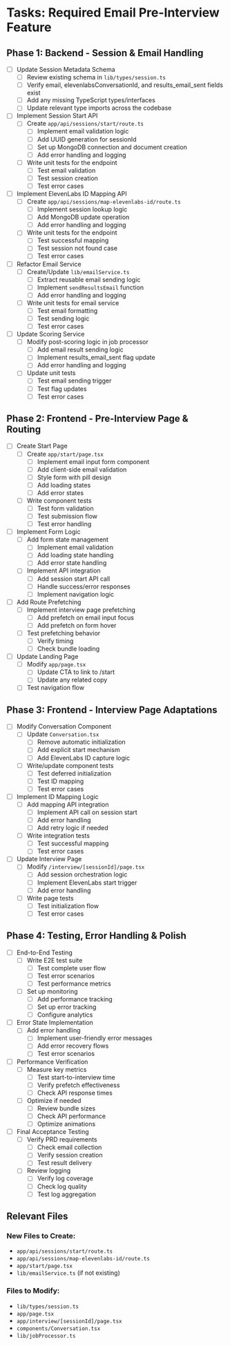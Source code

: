 # Tasks: Required Email Pre-Interview Feature

## Phase 1: Backend - Session & Email Handling

- [ ] Update Session Metadata Schema
  - [ ] Review existing schema in `lib/types/session.ts`
  - [ ] Verify email, elevenlabsConversationId, and results_email_sent fields exist
  - [ ] Add any missing TypeScript types/interfaces
  - [ ] Update relevant type imports across the codebase

- [ ] Implement Session Start API
  - [ ] Create `app/api/sessions/start/route.ts`
    - [ ] Implement email validation logic
    - [ ] Add UUID generation for sessionId
    - [ ] Set up MongoDB connection and document creation
    - [ ] Add error handling and logging
  - [ ] Write unit tests for the endpoint
    - [ ] Test email validation
    - [ ] Test session creation
    - [ ] Test error cases

- [ ] Implement ElevenLabs ID Mapping API
  - [ ] Create `app/api/sessions/map-elevenlabs-id/route.ts`
    - [ ] Implement session lookup logic
    - [ ] Add MongoDB update operation
    - [ ] Add error handling and logging
  - [ ] Write unit tests for the endpoint
    - [ ] Test successful mapping
    - [ ] Test session not found case
    - [ ] Test error cases

- [ ] Refactor Email Service
  - [ ] Create/Update `lib/emailService.ts`
    - [ ] Extract reusable email sending logic
    - [ ] Implement `sendResultsEmail` function
    - [ ] Add error handling and logging
  - [ ] Write unit tests for email service
    - [ ] Test email formatting
    - [ ] Test sending logic
    - [ ] Test error cases

- [ ] Update Scoring Service
  - [ ] Modify post-scoring logic in job processor
    - [ ] Add email result sending logic
    - [ ] Implement results_email_sent flag update
    - [ ] Add error handling and logging
  - [ ] Update unit tests
    - [ ] Test email sending trigger
    - [ ] Test flag updates
    - [ ] Test error cases

## Phase 2: Frontend - Pre-Interview Page & Routing

- [ ] Create Start Page
  - [ ] Create `app/start/page.tsx`
    - [ ] Implement email input form component
    - [ ] Add client-side email validation
    - [ ] Style form with pill design
    - [ ] Add loading states
    - [ ] Add error states
  - [ ] Write component tests
    - [ ] Test form validation
    - [ ] Test submission flow
    - [ ] Test error handling

- [ ] Implement Form Logic
  - [ ] Add form state management
    - [ ] Implement email validation
    - [ ] Add loading state handling
    - [ ] Add error state handling
  - [ ] Implement API integration
    - [ ] Add session start API call
    - [ ] Handle success/error responses
    - [ ] Implement navigation logic

- [ ] Add Route Prefetching
  - [ ] Implement interview page prefetching
    - [ ] Add prefetch on email input focus
    - [ ] Add prefetch on form hover
  - [ ] Test prefetching behavior
    - [ ] Verify timing
    - [ ] Check bundle loading

- [ ] Update Landing Page
  - [ ] Modify `app/page.tsx`
    - [ ] Update CTA to link to /start
    - [ ] Update any related copy
  - [ ] Test navigation flow

## Phase 3: Frontend - Interview Page Adaptations

- [ ] Modify Conversation Component
  - [ ] Update `Conversation.tsx`
    - [ ] Remove automatic initialization
    - [ ] Add explicit start mechanism
    - [ ] Add ElevenLabs ID capture logic
  - [ ] Write/update component tests
    - [ ] Test deferred initialization
    - [ ] Test ID mapping
    - [ ] Test error cases

- [ ] Implement ID Mapping Logic
  - [ ] Add mapping API integration
    - [ ] Implement API call on session start
    - [ ] Add error handling
    - [ ] Add retry logic if needed
  - [ ] Write integration tests
    - [ ] Test successful mapping
    - [ ] Test error cases

- [ ] Update Interview Page
  - [ ] Modify `/interview/[sessionId]/page.tsx`
    - [ ] Add session orchestration logic
    - [ ] Implement ElevenLabs start trigger
    - [ ] Add error handling
  - [ ] Write page tests
    - [ ] Test initialization flow
    - [ ] Test error cases

## Phase 4: Testing, Error Handling & Polish

- [ ] End-to-End Testing
  - [ ] Write E2E test suite
    - [ ] Test complete user flow
    - [ ] Test error scenarios
    - [ ] Test performance metrics
  - [ ] Set up monitoring
    - [ ] Add performance tracking
    - [ ] Set up error tracking
    - [ ] Configure analytics

- [ ] Error State Implementation
  - [ ] Add error handling
    - [ ] Implement user-friendly error messages
    - [ ] Add error recovery flows
    - [ ] Test error scenarios

- [ ] Performance Verification
  - [ ] Measure key metrics
    - [ ] Test start-to-interview time
    - [ ] Verify prefetch effectiveness
    - [ ] Check API response times
  - [ ] Optimize if needed
    - [ ] Review bundle sizes
    - [ ] Check API performance
    - [ ] Optimize animations

- [ ] Final Acceptance Testing
  - [ ] Verify PRD requirements
    - [ ] Check email collection
    - [ ] Verify session creation
    - [ ] Test result delivery
  - [ ] Review logging
    - [ ] Verify log coverage
    - [ ] Check log quality
    - [ ] Test log aggregation

## Relevant Files

### New Files to Create:
- `app/api/sessions/start/route.ts`
- `app/api/sessions/map-elevenlabs-id/route.ts`
- `app/start/page.tsx`
- `lib/emailService.ts` (if not existing)

### Files to Modify:
- `lib/types/session.ts`
- `app/page.tsx`
- `app/interview/[sessionId]/page.tsx`
- `components/Conversation.tsx`
- `lib/jobProcessor.ts` 